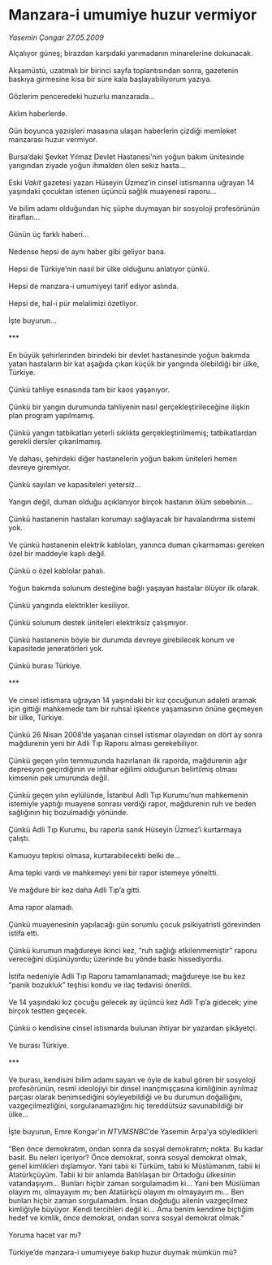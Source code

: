 # Manzara-i umumiye huzur vermiyor

*Yasemin Çongar 27.05.2009*

<div class="taraf_structure_2col_1zq">
<div class="margen_n">



 <p>Alçalıyor güneş; birazdan karşıdaki yarımadanın minarelerine dokunacak. <br/><br/>Akşamüstü, uzatmalı bir birinci sayfa toplantısından sonra, gazetenin baskıya girmesine kısa bir süre kala başlayabiliyorum yazıya. <br/><br/>Gözlerim penceredeki huzurlu manzarada... <br/><br/>Aklım haberlerde. <br/><br/>Gün boyunca yazıişleri masasına ulaşan haberlerin çizdiği memleket manzarası huzur vermiyor. <br/><br/>Bursa’daki Şevket Yılmaz Devlet Hastanesi’nin yoğun bakım ünitesinde yangından ziyade yoğun ihmalden ölen sekiz hasta... <br/><br/>Eski <i>Vakit</i> gazetesi yazarı Hüseyin Üzmez’in cinsel istismarına uğrayan 14 yaşındaki çocuktan istenen üçüncü sağlık muayenesi raporu... <br/><br/>Ve bilim adamı olduğundan hiç şüphe duymayan bir sosyoloji profesörünün itirafları... <br/><br/>Günün üç farklı haberi... <br/><br/>Nedense hepsi de aynı haber gibi geliyor bana. <br/><br/>Hepsi de Türkiye’nin nasıl bir ülke olduğunu anlatıyor çünkü. <br/><br/>Hepsi de manzara-i umumiyeyi tarif ediyor aslında. <br/><br/>Hepsi de, hal-i pür melalimizi özetliyor. <br/><br/>İşte buyurun... <br/><br/>*** <br/><br/>En büyük şehirlerinden birindeki bir devlet hastanesinde yoğun bakımda yatan hastaların bir kat aşağıda çıkan küçük bir yangında ölebildiği bir ülke, Türkiye. <br/><br/>Çünkü tahliye esnasında tam bir kaos yaşanıyor. <br/><br/>Çünkü bir yangın durumunda tahliyenin nasıl gerçekleştirileceğine ilişkin plan program yapılmamış. <br/><br/>Çünkü yangın tatbikatları yeterli sıklıkta gerçekleştirilmemiş; tatbikatlardan gerekli dersler çıkarılmamış. <br/><br/>Ve dahası, şehirdeki diğer hastanelerin yoğun bakım üniteleri hemen devreye giremiyor. <br/><br/>Çünkü sayıları ve kapasiteleri yetersiz... <br/><br/>Yangın değil, duman olduğu açıklanıyor birçok hastanın ölüm sebebinin... <br/><br/>Çünkü hastanenin hastaları korumayı sağlayacak bir havalandırma sistemi yok. <br/><br/>Ve çünkü hastanenin elektrik kabloları, yanınca duman çıkarmaması gereken özel bir maddeyle kaplı değil. <br/><br/>Çünkü o özel kablolar pahalı. <br/><br/>Yoğun bakımda solunum desteğine bağlı yaşayan hastalar ölüyor ilk olarak. <br/><br/>Çünkü yangında elektrikler kesiliyor. <br/><br/>Çünkü solunum destek üniteleri elektriksiz çalışmıyor. <br/><br/>Çünkü hastanenin böyle bir durumda devreye girebilecek konum ve kapasitede jeneratörleri yok. <br/><br/>Çünkü burası Türkiye. <br/><br/>*** <br/><br/>Ve cinsel istismara uğrayan 14 yaşındaki bir kız çocuğunun adaleti aramak için gittiği mahkemede tam bir ruhsal işkence yaşamasının önüne geçmeyen bir ülke, Türkiye. <br/><br/>Çünkü 26 Nisan 2008’de yaşanan cinsel istismar olayından on dört ay sonra mağdurenin yeni bir Adli Tıp Raporu alması gerekebiliyor. <br/><br/>Çünkü geçen yılın temmuzunda hazırlanan ilk raporda, mağdurenin ağır depresyon geçirdiğinin ve intihar eğilimi olduğunun belirtilmiş olması kimsenin pek umurunda değil. <br/><br/>Çünkü geçen yılın eylülünde, İstanbul Adli Tıp Kurumu’nun mahkemenin istemiyle yaptığı muayene sonrası verdiği rapor, mağdurenin ruh ve beden sağlığının hiç bozulmadığı yönünde. <br/><br/>Çünkü Adli Tıp Kurumu, bu raporla sanık Hüseyin Üzmez’i kurtarmaya çalıştı. <br/><br/>Kamuoyu tepkisi olmasa, kurtarabilecekti belki de... <br/><br/>Ama tepki vardı ve mahkemeyi yeni bir rapor istemeye yöneltti. <br/><br/>Ve mağdure bir kez daha Adli Tıp’a gitti. <br/><br/>Ama rapor alamadı. <br/><br/>Çünkü muayenesinin yapılacağı gün sorumlu çocuk psikiyatristi görevinden istifa etti. <br/><br/>Çünkü kurumun mağdureye ikinci kez, “ruh sağlığı etkilenmemiştir” raporu vereceğini düşünüyordu; üzerinde bu yönde baskı hissediyordu. <br/><br/>İstifa nedeniyle Adli Tıp Raporu tamamlanamadı; mağdureye ise bu kez “panik bozukluk” teşhisi kondu ve ilaç tedavisi önerildi. <br/><br/>Ve 14 yaşındaki kız çocuğu gelecek ay üçüncü kez Adli Tıp’a gidecek; yine birçok testten geçecek. <br/><br/>Çünkü o kendisine cinsel istismarda bulunan ihtiyar bir yazardan şikâyetçi. <br/><br/>Ve burası Türkiye. <br/><br/>*** <br/><br/>Ve burası, kendisini bilim adamı sayan ve öyle de kabul gören bir sosyoloji profesörünün, resmî ideolojiyi bir dinsel inançmışçasına kimliğinin ayrılmaz parçası olarak benimsediğini söyleyebildiği ve bu durumun doğallığını, vazgeçilmezliğini, sorgulanamazlığını hiç tereddütsüz savunabildiği bir ülke... <br/><br/>İşte buyurun, Emre Kongar’ın <i>NTVMSNBC</i>’de Yasemin Arpa’ya söyledikleri: <br/><br/>“Ben önce demokratım, ondan sonra da sosyal demokratım; nokta. Bu kadar basit. Bu neleri içeriyor? Önce demokrat, sonra sosyal demokrat olmak, genel kimlikleri dışlamıyor. Yani tabii ki Türküm, tabii ki Müslümanım, tabii ki Atatürkçüyüm. Tabii ki bir anlamda Batılılaşan bir Ortadoğu ülkesinin vatandaşıyım... Bunları hiçbir zaman sorgulamadım ki... Yani ben Müslüman olayım mı, olmayayım mı; ben Atatürkçü olayım mı olmayayım mı... Ben bunları hiçbir zaman sorgulamadım. İnsan doğduğu ailenin vazgeçilmez kimliğiyle büyüyor. Kendi tercihleri değil ki... Ama benim kendime biçtiğim hedef ve kimlik, önce demokrat, ondan sonra sosyal demokrat olmak.” <br/><br/>Yoruma hacet var mı? <br/><br/>Türkiye’de manzara-i umumiyeye bakıp huzur duymak mümkün mü?</p>
<br/>
<br/>
<br/>



<br/>


<div id="taraf_not">
</div>

</div>


</div>
